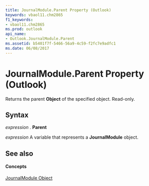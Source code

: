 ```yaml
---
title: JournalModule.Parent Property (Outlook)
keywords: vbaol11.chm2865
f1_keywords:
- vbaol11.chm2865
ms.prod: outlook
api_name:
- Outlook.JournalModule.Parent
ms.assetid: b5401f7f-5466-56a9-4c59-f2fc7e9adfc1
ms.date: 06/08/2017
---
```



# JournalModule.Parent Property (Outlook)

Returns the parent  **Object** of the specified object. Read-only.


## Syntax

 _expression_ . **Parent**

 _expression_ A variable that represents a **JournalModule** object.


## See also


#### Concepts


[JournalModule Object](Outlook.JournalModule.md)


